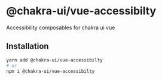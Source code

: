 # @chakra-ui/vue-accessibilty

Accessibility composables for chakra ui vue

## Installation

```sh
yarn add @chakra-ui/vue-accessibilty
# or
npm i @chakra-ui/vue-accessibilty
```